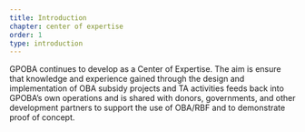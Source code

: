 ```yaml
---
title: Introduction
chapter: center of expertise
order: 1
type: introduction
---
```


GPOBA continues to develop as a Center of Expertise. The aim is ensure that knowledge and experience gained through the design and implementation of OBA subsidy projects and TA activities feeds back into GPOBA’s own operations and is shared with donors, governments, and other development partners to support the use of OBA/RBF and to demonstrate proof of concept.